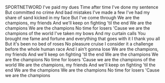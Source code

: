 SPORTNETWORD 
I've paid my dues
Time after time
I've done my sentence
But committed no crime
And bad mistakes 
I've made a few
I've had my share of sand kicked in my face
But I've come through
We are the champions, my friends
And we'll keep on fighting 'til the end
We are the champions
We are the champions
No time for losers
'Cause we are the champions of the world
I've taken my bows
And my curtain calls
You brought me fame and fortune and everything that goes with it
I thank you all
But it's been no bed of roses
No pleasure cruise
I consider it a challenge before the whole human race
And I ain't gonna lose
We are the champions, my friends
And we'll keep on fighting 'til the end
We are the champions
We are the champions
No time for losers
'Cause we are the champions of the world
We are the champions, my friends
And we'll keep on fighting 'til the end
We are the champions
We are the champions
No time for losers
'Cause we are the champions